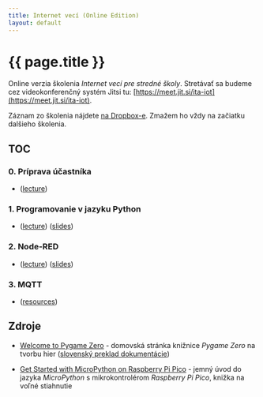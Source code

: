 ```yaml
---
title: Internet vecí (Online Edition)
layout: default
---
```


# {{ page.title }}

Online verzia školenia *Internet vecí pre stredné školy*. Stretávať sa budeme cez videokonferenčný systém Jitsi tu: [https://meet.jit.si/ita-iot](https://meet.jit.si/ita-iot).

Záznam zo školenia nájdete [na Dropbox-e](https://www.dropbox.com/sh/90gc81kk0x6uki7/AACom714hvKLGWQtDNgnp5pIa?dl=0). Zmažem ho vždy na začiatku dalšieho školenia.


## TOC

### 0. Príprava účastníka

* ([lecture](lecture.00.html))


### 1. Programovanie v jazyku Python

* ([lecture](lecture.01.html)) ([slides](../../2020/12-ba.python.meetup/))


### 2. Node-RED

* ([lecture](lecture.02.html)) ([slides](slides.02.html))


### 3. MQTT

* ([resources](../mqtt.101/))


## Zdroje

* [Welcome to Pygame Zero](https://pygame-zero.readthedocs.io/en/stable/) - domovská stránka knižnice *Pygame Zero* na tvorbu hier ([slovenský preklad dokumentácie](https://pygame-zero.readthedocs.io/sk/latest/index.html))

* [Get Started with MicroPython on Raspberry Pi Pico](https://hackspace.raspberrypi.org/books/micropython-pico) - jemný úvod do jazyka *MicroPython* s mikrokontrolérom *Raspberry Pi Pico*, knižka na voľné stiahnutie
